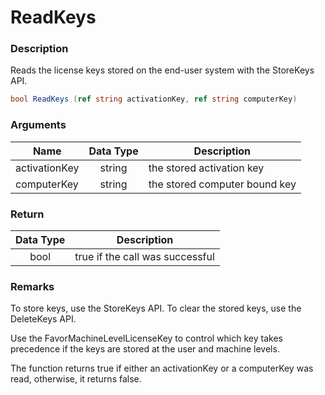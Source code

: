 # ReadKeys

### Description

Reads the license keys stored on the end-user system with the StoreKeys API.

```c#
bool ReadKeys (ref string activationKey, ref string computerKey)
```

### Arguments

| Name          | Data Type | Description                   |
| ------------- | :-------: | ----------------------------- |
| activationKey |   string  | the stored activation key     |
| computerKey   |   string  | the stored computer bound key |

### Return

| Data Type | Description                     |
| :-------: | ------------------------------- |
|    bool   | true if the call was successful |

### Remarks

To store keys, use the StoreKeys API. To clear the stored keys, use the DeleteKeys API.

Use the FavorMachineLevelLicenseKey to control which key takes precedence if the keys are stored at the user and machine levels.

The function returns true if either an activationKey or a computerKey was read, otherwise, it returns false.
